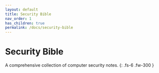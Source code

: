 ```yaml
---
layout: default
title: Security Bible
nav_order: 1
has_children: true
permalink: /docs/security-bible
---
```


# Security Bible

A comprehensive collection of computer security notes.
{: .fs-6 .fw-300 }
